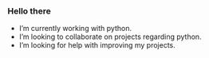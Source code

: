 ### Hello there

- I’m currently working with python.
- I’m looking to collaborate on projects regarding python.
- I’m looking for help with improving my projects.

